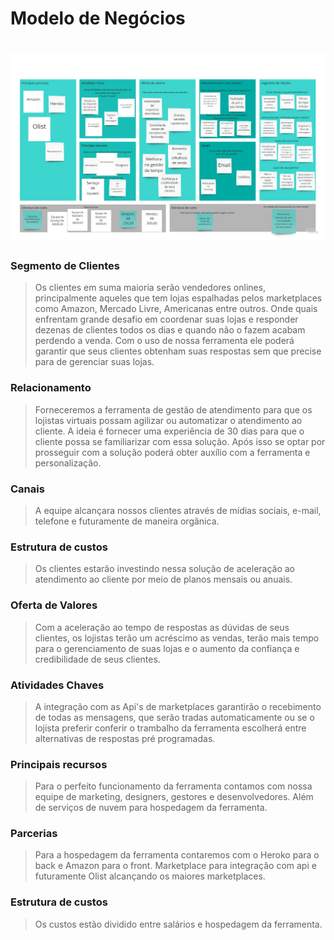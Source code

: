<h1>Modelo de Negócios<h1>
<img src="../assets/PropostaDeValor.jpg">

<h3>Segmento de Clientes</h3>

> Os clientes em suma maioria serão vendedores onlines, principalmente aqueles que tem lojas espalhadas pelos marketplaces como Amazon, Mercado Livre, Americanas entre outros. Onde quais enfrentam grande desafio em coordenar suas lojas e responder dezenas de clientes todos os dias e quando não o fazem acabam perdendo a venda.
> Com o uso de nossa ferramenta ele poderá garantir que seus clientes obtenham suas respostas sem que precise para de gerenciar suas lojas.

<h3>Relacionamento</h3>

> Forneceremos a ferramenta de gestão de atendimento para que os lojistas virtuais possam agilizar ou automatizar o atendimento ao cliente. A ideia é fornecer uma experiência de 30 dias para que o cliente possa se familiarizar com essa solução. Após isso se optar por prosseguir com a solução poderá obter auxílio com a ferramenta e personalização.

<h3>Canais</h3>

> A equipe alcançara nossos clientes através de mídias sociais, e-mail, telefone e futuramente de maneira orgânica.

<h3>Estrutura de custos</h3>

> Os clientes estarão investindo nessa solução de aceleração ao atendimento ao cliente por meio de planos mensais ou anuais.

<h3>Oferta de Valores</h3>

> Com a aceleração ao tempo de respostas as dúvidas de seus clientes, os lojistas terão um acréscimo as vendas, terão mais tempo para o gerenciamento de suas lojas e o aumento da confiança e credibilidade de seus clientes.

<h3>Atividades Chaves</h3>

> A integração com as Api's de marketplaces garantirão o recebimento de todas as mensagens, que serão tradas automaticamente ou se o lojista preferir conferir o trambalho da ferramenta escolherá entre alternativas de respostas pré programadas.

<h3>Principais recursos</h3>

> Para o perfeito funcionamento da ferramenta contamos com nossa equipe de marketing, designers, gestores e desenvolvedores. Além de serviços de nuvem para hospedagem da ferramenta.

<h3>Parcerias</h3>

> Para a hospedagem da ferramenta contaremos com o Heroko para o back e Amazon para o front. Marketplace para integração com api e futuramente Olist alcançando os maiores marketplaces.

<h3>Estrutura de custos</h3>

> Os custos estão dividido entre salários e hospedagem da ferramenta.
